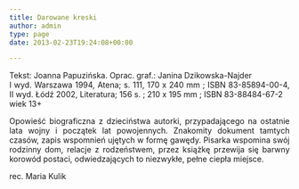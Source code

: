 ```yaml
---
title: Darowane kreski
author: admin
type: page
date: 2013-02-23T19:24:08+00:00

---
```

<p style="text-align: justify;">
  Tekst: Joanna Papuzińska. Oprac. graf.: Janina Dzikowska-Najder<br /> I wyd. Warszawa 1994, Atena; s. 111, 170 x 240 mm ; ISBN 83-85894-00-4, II wyd. Łódź 2002, Literatura; 156 s. ; 210 x 195 mm ; ISBN 83-88484-67-2<br /> wiek 13+
</p>

<p style="text-align: justify;">
  Opowieść biograficzna z dzieciństwa autorki, przypadającego na ostatnie lata wojny i początek lat powojennych. Znakomity dokument tamtych czasów, zapis wspomnień ujętych w formę gawędy. Pisarka wspomina swój rodzinny dom, relacje z rodzeństwem, przez książkę przewija się barwny korowód postaci, odwiedzających to niezwykłe, pełne ciepła miejsce.
</p>

<p style="text-align: justify;">
  rec. Maria Kulik
</p>